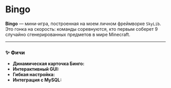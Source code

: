 # Bingo

**Bingo** — мини-игра, построенная на моем личном фреймворке `SkyLib`. Это гонка на скорость: команды соревнуются, кто первым соберет 9 случайно сгенерированных предметов в мире Minecraft.

---

### ✨ Фичи

- **Динамическая карточка Бинго:** 
- **Интерактивный GUI:** 
- **Гибкая настройка:**
- **Интеграция с MySQL:** 

